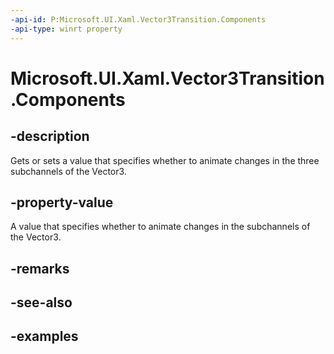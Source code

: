 ```yaml
---
-api-id: P:Microsoft.UI.Xaml.Vector3Transition.Components
-api-type: winrt property
---
```


<!-- Property syntax.
public Vector3TransitionComponents Components { get;  set; }
-->

# Microsoft.UI.Xaml.Vector3Transition.Components

## -description
Gets or sets a value that specifies whether to animate changes in the three subchannels of the Vector3.

## -property-value

A value that specifies whether to animate changes in the subchannels of the Vector3.

## -remarks

## -see-also

## -examples

